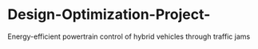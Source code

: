 # Design-Optimization-Project-
Energy-efficient powertrain control of hybrid vehicles through traffic jams

